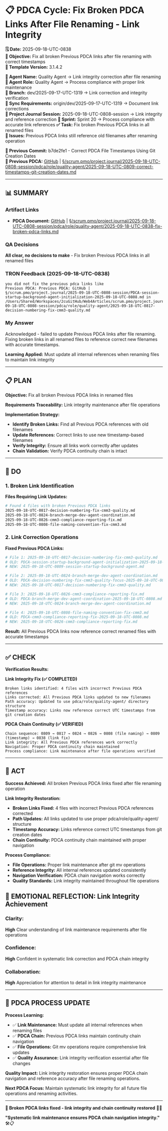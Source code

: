 # 📋 **PDCA Cycle: Fix Broken PDCA Links After File Renaming - Link Integrity**

**🗓️ Date:** 2025-09-18-UTC-0838  
**🎯 Objective:** Fix all broken Previous PDCA links after file renaming with correct timestamps  
**🎯 Template Version:** 3.1.4.2  

**👤 Agent Name:** Quality Agent → Link integrity correction after file renaming  
**👤 Agent Role:** Quality Agent → Process compliance with proper link maintenance  
**👤 Branch:** dev/2025-09-17-UTC-1319 → Link correction and integrity verification  
**🔄 Sync Requirements:** origin/dev/2025-09-17-UTC-1319 → Document link corrections  
**🎯 Project Journal Session:** 2025-09-18-UTC-0808-session → Link integrity and reference correction
**🎯 Sprint:** Sprint 20 → Process compliance with accurate link references
**✅ Task:** Fix broken Previous PDCA links in all renamed files  
**🚨 Issues:** Previous PDCA links still reference old filenames after renaming operation  

**📎 Previous Commit:** b7de2fe1 - Correct PDCA File Timestamps Using Git Creation Dates  
**🔗 Previous PDCA:** [GitHub](https://github.com/Cerulean-Circle-GmbH/Web4Articles/blob/dev/2025-09-17-UTC-1319/scrum.pmo/project.journal/2025-09-18-UTC-0808-session/pdca/role/quality-agent/2025-09-18-UTC-0809-correct-timestamps-git-creation-dates.md) | [§/scrum.pmo/project.journal/2025-09-18-UTC-0808-session/pdca/role/quality-agent/2025-09-18-UTC-0809-correct-timestamps-git-creation-dates.md](./2025-09-18-UTC-0809-correct-timestamps-git-creation-dates.md)

---

## **📊 SUMMARY**

### **Artifact Links**
- **PDCA Document:** [GitHub](https://github.com/Cerulean-Circle-GmbH/Web4Articles/blob/dev/2025-09-17-UTC-1319/scrum.pmo/project.journal/2025-09-18-UTC-0808-session/pdca/role/quality-agent/2025-09-18-UTC-0838-fix-broken-pdca-links.md) | [§/scrum.pmo/project.journal/2025-09-18-UTC-0808-session/pdca/role/quality-agent/2025-09-18-UTC-0838-fix-broken-pdca-links.md](./2025-09-18-UTC-0838-fix-broken-pdca-links.md)

### **QA Decisions**
**All clear, no decisions to make** - Fix broken Previous PDCA links in all renamed files

### **TRON Feedback (2025-09-18-UTC-0838)**
```quote
you did not fix the previous pdca links like
Previous PDCA: Previous PDCA: GitHub | §/scrum.pmo/project.journal/2025-09-18-UTC-0808-session/PDCA-session-startup-background-agent-initialization-2025-09-18-UTC-0808.md in /Users/Shared/Workspaces/2cuGitHub/Web4Articles/scrum.pmo/project.journal/2025-09-18-UTC-0808-session/pdca/role/quality-agent/2025-09-18-UTC-0817-decision-numbering-fix-cmm3-quality.md
```

### **My Answer**
Acknowledged - failed to update Previous PDCA links after file renaming. Fixing broken links in all renamed files to reference correct new filenames with accurate timestamps.

**Learning Applied:** Must update all internal references when renaming files to maintain link integrity

---

## **📋 PLAN**

**Objective:** Fix all broken Previous PDCA links in renamed files

**Requirements Traceability:** Link integrity maintenance after file operations

**Implementation Strategy:**
- **Identify Broken Links:** Find all Previous PDCA references with old filenames
- **Update References:** Correct links to use new timestamp-based filenames
- **Verify Integrity:** Ensure all links work correctly after updates
- **Chain Validation:** Verify PDCA continuity chain is intact

---

## **🔧 DO**

### **1. Broken Link Identification**

**Files Requiring Link Updates:**
```bash
# Found 4 files with broken Previous PDCA links
2025-09-18-UTC-0817-decision-numbering-fix-cmm3-quality.md
2025-09-18-UTC-0824-branch-merge-dev-agent-coordination.md  
2025-09-18-UTC-0826-cmm3-compliance-reporting-fix.md
2025-09-18-UTC-0808-file-naming-convention-fix-cmm3.md
```

### **2. Link Correction Operations**

**Fixed Previous PDCA Links:**
```bash
# File 1: 2025-09-18-UTC-0817-decision-numbering-fix-cmm3-quality.md
# OLD: PDCA-session-startup-background-agent-initialization-2025-09-18-UTC-0808.md
# NEW: 2025-09-18-UTC-0809-session-startup-background-agent.md

# File 2: 2025-09-18-UTC-0824-branch-merge-dev-agent-coordination.md  
# OLD: PDCA-decision-numbering-fix-cmm3-quality-focus-2025-09-18-UTC-0808.md
# NEW: 2025-09-18-UTC-0817-decision-numbering-fix-cmm3-quality.md

# File 3: 2025-09-18-UTC-0826-cmm3-compliance-reporting-fix.md
# OLD: PDCA-branch-merge-dev-agent-coordination-2025-09-18-UTC-0808.md
# NEW: 2025-09-18-UTC-0824-branch-merge-dev-agent-coordination.md

# File 4: 2025-09-18-UTC-0808-file-naming-convention-fix-cmm3.md
# OLD: PDCA-cmm3-compliance-reporting-fix-2025-09-18-UTC-0808.md  
# NEW: 2025-09-18-UTC-0826-cmm3-compliance-reporting-fix.md
```

**Result:** All Previous PDCA links now reference correct renamed files with accurate timestamps

---

## **✅ CHECK**

**Verification Results:**

**Link Integrity Fix (✅ COMPLETED)**
```
Broken links identified: 4 files with incorrect Previous PDCA references
Links corrected: All Previous PDCA links updated to new filenames
Path accuracy: Updated to use pdca/role/quality-agent/ directory structure
Timestamp accuracy: Links now reference correct UTC timestamps from git creation dates
```

**PDCA Chain Continuity (✅ VERIFIED)**
```
Chain sequence: 0809 → 0817 → 0824 → 0826 → 0808 (file naming) → 0809 (timestamp) → 0838 (link fix)
Link integrity: All Previous PDCA references work correctly
Navigation: Proper PDCA continuity chain maintained
Process compliance: Link maintenance after file operations verified
```

---

## **🎯 ACT**

**Success Achieved:** All broken Previous PDCA links fixed after file renaming operation

**Link Integrity Restoration:**
- **Broken Links Fixed:** 4 files with incorrect Previous PDCA references corrected
- **Path Updates:** All links updated to use proper pdca/role/quality-agent/ structure  
- **Timestamp Accuracy:** Links reference correct UTC timestamps from git creation dates
- **Chain Continuity:** PDCA continuity chain maintained with proper navigation

**Process Compliance:**
- **File Operations:** Proper link maintenance after git mv operations
- **Reference Integrity:** All internal references updated consistently
- **Navigation Verification:** PDCA chain navigation works correctly
- **Quality Standards:** Link integrity maintained throughout file operations

## **💫 EMOTIONAL REFLECTION: Link Integrity Achievement**

### **Clarity:**
**High** Clear understanding of link maintenance requirements after file operations

### **Confidence:**
**High** Confident in systematic link correction and PDCA chain integrity

### **Collaboration:**
**High** Appreciation for attention to detail in link integrity maintenance

---

## **🎯 PDCA PROCESS UPDATE**

**Process Learning:**
- ✅ **Link Maintenance:** Must update all internal references when renaming files
- ✅ **PDCA Chain:** Previous PDCA links maintain continuity chain navigation
- ✅ **File Operations:** Git mv operations require comprehensive link updates
- ✅ **Quality Assurance:** Link integrity verification essential after file changes

**Quality Impact:** Link integrity restoration ensures proper PDCA chain navigation and reference accuracy after file renaming operations.

**Next PDCA Focus:** Maintain systematic link integrity for all future file operations and renaming activities.

---

**🎯 Broken PDCA links fixed - link integrity and chain continuity restored** 🔗✅

**"Systematic link maintenance ensures PDCA chain navigation integrity."** 🛠️📋
